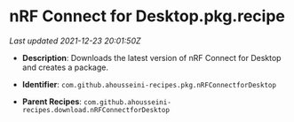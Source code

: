# nRF Connect for Desktop.pkg.recipe

_Last updated 2021-12-23 20:01:50Z_

- **Description**: Downloads the latest version of nRF Connect for Desktop and creates a package.

- **Identifier**: `com.github.ahousseini-recipes.pkg.nRFConnectforDesktop`

- **Parent Recipes**: `com.github.ahousseini-recipes.download.nRFConnectforDesktop`
